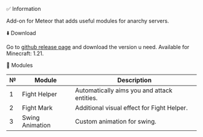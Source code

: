 ✅ Information

Add-on for Meteor that adds useful modules for anarchy servers.

⬇️ Download

Go to [github release page](https://github.com/Xwellp/saturn/releases/tag/release) and download the version u need.
Available for Minecraft: 1.21.

🧩 Modules

| №  | Module          | Description                                 |
|----|-----------------|---------------------------------------------|
| 1  | Fight Helper    | Automatically aims you and attack entities. |
| 2  | Fight Mark      | Additional visual effect for Fight Helper.  |
| 3  | Swing Animation | Custom animation for swing.                 |